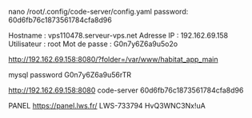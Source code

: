 nano /root/.config/code-server/config.yaml
password:
60d6fb76c1873561784cfa8d96

Hostname : vps110478.serveur-vps.net
Adresse IP : 192.162.69.158
Utilisateur : root
Mot de passe : G0n7y6Z6a9u5o2o

http://192.162.69.158:8080/?folder=/var/www/habitat_app_main

mysql password G0n7y6Z6a9u56rTR

http://192.162.69.158:8080
code-server
60d6fb76c1873561784cfa8d96

PANEL
https://panel.lws.fr/
LWS-733794
HvQ3WNC3Nx!uA
